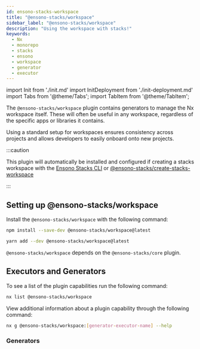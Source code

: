 ```yaml
---
id: ensono-stacks-workspace
title: "@ensono-stacks/workspace"
sidebar_label: "@ensono-stacks/workspace"
description: "Using the workspace with stacks!"
keywords:
  - Nx
  - monorepo
  - stacks
  - ensono
  - workspace
  - generator
  - executor
---
```

import Init from './init.md'
import InitDeployment from './init-deployment.md'
import Tabs from '@theme/Tabs';
import TabItem from '@theme/TabItem';

The `@ensono-stacks/workspace` plugin contains generators to manage the Nx workspace itself. These will often be useful in any workspace, regardless of the specific apps or libraries it contains.

Using a standard setup for workspaces ensures consistency across projects and allows developers to easily onboard onto new projects.

:::caution

This plugin will automatically be installed and configured if creating a stacks workspace with the [Ensono Stacks CLI](/docs/getting_started/setup#option-1-stacks-cli) or [@ensono-stacks/create-stacks-workspace](/docs/getting_started/setup#option-2-create-stacks-workspace-generator)

:::

## Setting up @ensono-stacks/workspace

Install the `@ensono-stacks/workspace` with the following command:

 <Tabs>
  <TabItem value="npm" label="npm">

  ```bash
  npm install --save-dev @ensono-stacks/workspace@latest
  ```

  </TabItem>
  <TabItem value="yarn" label="yarn">

  ```bash
  yarn add --dev @ensono-stacks/workspace@latest
  ```

  </TabItem>
 </Tabs>

`@ensono-stacks/workspace` depends on the `@ensono-stacks/core` plugin.

## Executors and Generators

To see a list of the plugin capabilities run the following command:

```bash
nx list @ensono-stacks/workspace
```

View additional information about a plugin capability through the following command:

```bash
nx g @ensono-stacks/workspace:[generator-executor-name] --help
```

### Generators
<!-- markdownlint-disable MD033 -->
<Init />
<InitDeployment />
